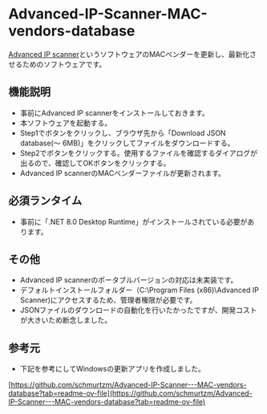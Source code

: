 # Advanced-IP-Scanner-MAC-vendors-database
[Advanced IP scanner](https://www.advanced-ip-scanner.com/)というソフトウェアのMACベンダーを更新し、最新化させるためのソフトウェアです。

## 機能説明
- 事前にAdvanced IP scannerをインストールしておきます。
- 本ソフトウェアを起動する。
- Step1でボタンをクリックし、ブラウザ先から「Download JSON database(～ 6MB)」をクリックしてファイルをダウンロードする。
- Step2でボタンをクリックする。使用するファイルを確認するダイアログが出るので、確認してOKボタンをクリックする。
- Advanced IP scannerのMACベンダーファイルが更新されます。

## 必須ランタイム
- 事前に「.NET 8.0 Desktop Runtime」がインストールされている必要があります。

## その他
- Advanced IP scannerのポータブルバージョンの対応は未実装です。
- デフォルトインストールフォルダー（C:\Program Files (x86)\Advanced IP Scanner)にアクセスするため、管理者権限が必要です。
- JSONファイルのダウンロードの自動化を行いたかったですが、開発コストが大きいため断念しました。

## 参考元
- 下記を参考にしてWindowsの更新アプリを作成しました。

[https://github.com/schmurtzm/Advanced-IP-Scanner---MAC-vendors-database?tab=readme-ov-file](https://github.com/schmurtzm/Advanced-IP-Scanner---MAC-vendors-database?tab=readme-ov-file)
